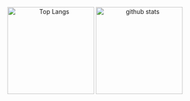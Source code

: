 
<p align="center"> 
  <img alt="Top Langs" height="200px" src="https://github-readme-stats.vercel.app/api?username=reckyy&theme=algoria&count_private=true" />
  <img alt="github stats" height="200px" src="https://github-readme-stats.vercel.app/api/top-langs/?username=reckyy&layout=compact&theme=cobalt&count_private=true" />
</p>

